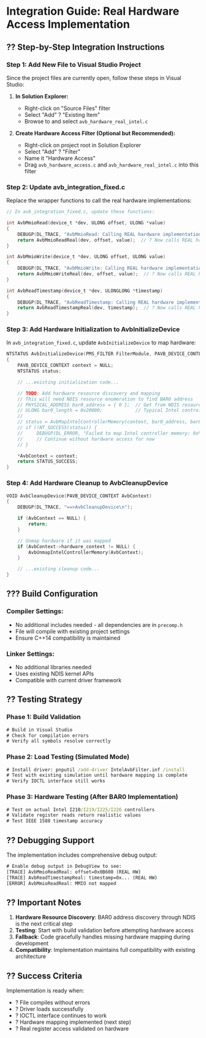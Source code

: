 # Integration Guide: Real Hardware Access Implementation

## ?? **Step-by-Step Integration Instructions**

### **Step 1: Add New File to Visual Studio Project**

Since the project files are currently open, follow these steps in Visual Studio:

1. **In Solution Explorer:**
   - Right-click on "Source Files" filter
   - Select "Add" ? "Existing Item"
   - Browse to and select `avb_hardware_real_intel.c`

2. **Create Hardware Access Filter (Optional but Recommended):**
   - Right-click on project root in Solution Explorer
   - Select "Add" ? "Filter"
   - Name it "Hardware Access" 
   - Drag `avb_hardware_access.c` and `avb_hardware_real_intel.c` into this filter

### **Step 2: Update avb_integration_fixed.c**

Replace the wrapper functions to call the real hardware implementations:

```c
// In avb_integration_fixed.c, update these functions:

int AvbMmioRead(device_t *dev, ULONG offset, ULONG *value)
{
    DEBUGP(DL_TRACE, "AvbMmioRead: Calling REAL hardware implementation\n");
    return AvbMmioReadReal(dev, offset, value);  // ? Now calls REAL hardware
}

int AvbMmioWrite(device_t *dev, ULONG offset, ULONG value)
{
    DEBUGP(DL_TRACE, "AvbMmioWrite: Calling REAL hardware implementation\n");
    return AvbMmioWriteReal(dev, offset, value);  // ? Now calls REAL hardware
}

int AvbReadTimestamp(device_t *dev, ULONGLONG *timestamp)
{
    DEBUGP(DL_TRACE, "AvbReadTimestamp: Calling REAL hardware implementation\n");
    return AvbReadTimestampReal(dev, timestamp);  // ? Now calls REAL hardware
}
```

### **Step 3: Add Hardware Initialization to AvbInitializeDevice**

In `avb_integration_fixed.c`, update `AvbInitializeDevice` to map hardware:

```c
NTSTATUS AvbInitializeDevice(PMS_FILTER FilterModule, PAVB_DEVICE_CONTEXT *AvbContext)
{
    PAVB_DEVICE_CONTEXT context = NULL;
    NTSTATUS status;

    // ...existing initialization code...

    // TODO: Add hardware resource discovery and mapping
    // This will need NDIS resource enumeration to find BAR0 address
    // PHYSICAL_ADDRESS bar0_address = { 0 };  // Get from NDIS resources
    // ULONG bar0_length = 0x20000;            // Typical Intel controller MMIO size
    // 
    // status = AvbMapIntelControllerMemory(context, bar0_address, bar0_length);
    // if (!NT_SUCCESS(status)) {
    //     DEBUGP(DL_ERROR, "Failed to map Intel controller memory: 0x%x\n", status);
    //     // Continue without hardware access for now
    // }

    *AvbContext = context;
    return STATUS_SUCCESS;
}
```

### **Step 4: Add Hardware Cleanup to AvbCleanupDevice**

```c
VOID AvbCleanupDevice(PAVB_DEVICE_CONTEXT AvbContext)
{
    DEBUGP(DL_TRACE, "==>AvbCleanupDevice\n");

    if (AvbContext == NULL) {
        return;
    }

    // Unmap hardware if it was mapped
    if (AvbContext->hardware_context != NULL) {
        AvbUnmapIntelControllerMemory(AvbContext);
    }

    // ...existing cleanup code...
}
```

## ??? **Build Configuration**

### **Compiler Settings:**
- No additional includes needed - all dependencies are in `precomp.h`
- File will compile with existing project settings
- Ensure C++14 compatibility is maintained

### **Linker Settings:**
- No additional libraries needed
- Uses existing NDIS kernel APIs
- Compatible with current driver framework

## ?? **Testing Strategy**

### **Phase 1: Build Validation**
```cmd
# Build in Visual Studio
# Check for compilation errors
# Verify all symbols resolve correctly
```

### **Phase 2: Load Testing (Simulated Mode)**
```cmd
# Install driver: pnputil /add-driver IntelAvbFilter.inf /install
# Test with existing simulation until hardware mapping is complete
# Verify IOCTL interface still works
```

### **Phase 3: Hardware Testing (After BAR0 Implementation)**
```cmd
# Test on actual Intel I210/I219/I225/I226 controllers
# Validate register reads return realistic values
# Test IEEE 1588 timestamp accuracy
```

## ?? **Debugging Support**

The implementation includes comprehensive debug output:

```cmd
# Enable debug output in DebugView to see:
[TRACE] AvbMmioReadReal: offset=0x0B600 (REAL HW)
[TRACE] AvbReadTimestampReal: timestamp=0x... (REAL HW)
[ERROR] AvbMmioReadReal: MMIO not mapped
```

## ?? **Important Notes**

1. **Hardware Resource Discovery**: BAR0 address discovery through NDIS is the next critical step
2. **Testing**: Start with build validation before attempting hardware access
3. **Fallback**: Code gracefully handles missing hardware mapping during development
4. **Compatibility**: Implementation maintains full compatibility with existing architecture

## ?? **Success Criteria**

Implementation is ready when:
- ? File compiles without errors
- ? Driver loads successfully  
- ? IOCTL interface continues to work
- ? Hardware mapping implemented (next step)
- ? Real register access validated on hardware